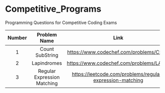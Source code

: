 # Competitive_Programs
Programming Questions for Competitive Coding Exams

| Number | Problem Name | Link |Topic |
| :---: | :---: | :---: | :---: |
| 1| Count SubString | https://www.codechef.com/problems/CSUB | Strings |
| 2| Lapindromes |https://www.codechef.com/problems/LAPIN| Strings|
| 3| Regular Expression Matching | https://leetcode.com/problems/regular-expression-matching | Strings|
